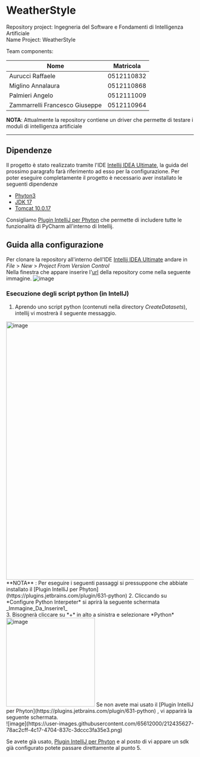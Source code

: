 # WeatherStyle
Repository project: Ingegneria del Software e Fondamenti di Intelligenza Artificiale<br>
Name Project: WeatherStyle<br>

Team components:

| Nome | Matricola |
| ---- | --------- |
| Aurucci Raffaele | 0512110832 |
| Miglino Annalaura | 0512110868 |
| Palmieri Angelo | 0512111009 |
| Zammarrelli Francesco Giuseppe | 0512110964 |

**NOTA**: Attualmente la repository contiene un driver che permette di testare i moduli di intelligenza artificiale
<hr>

## Dipendenze
Il progetto è stato realizzato tramite l'IDE [Intellij IDEA Ultimate](https://www.jetbrains.com/idea/download), la guida del prossimo paragrafo farà riferimento ad esso per la configurazione.
Per poter eseguire completamente il progetto è necessario aver installato le seguenti dipendenze
* [Phyton3](https://www.python.org/download/releases/3.0/)
* [JDK 17](https://www.oracle.com/java/technologies/downloads/#java17)
* [Tomcat 10.0.17](https://archive.apache.org/dist/tomcat/tomcat-10/v10.0.17/bin/)

Consigliamo [Plugin IntelliJ per Phyton](https://plugins.jetbrains.com/plugin/631-python) che permette di includere tutte le funzionalità di PyCharm all'interno di Intellij.

## Guida alla configurazione
Per clonare la repository all'interno dell'IDE [Intellij IDEA Ultimate](https://www.jetbrains.com/idea/download) andare in *File* > *New* > *Project From Version Control*<br>
Nella finestra che appare inserire l'[url](https://github.com/frankzamma/NC22_WeatherStyle_classe03.git) della repository come nella seguente immagine.
![image](https://user-images.githubusercontent.com/65612000/212434444-0b0d9b92-e4c8-40ba-b081-06bbe352f995.png)
<br>
### Esecuzione degli script python (in IntellJ)
1. Aprendo uno script python (contenuti nella directory *CreateDatasets*), intellij vi mostrerà il seguente messaggio.
<img width="692" alt="image" src="https://user-images.githubusercontent.com/65612000/212434840-f51f3f7f-2908-4f38-82f8-b3274770fbb6.png">
**NOTA** : Per eseguire i seguenti passaggi si pressuppone che abbiate installato il [Plugin IntelliJ per Phyton](https://plugins.jetbrains.com/plugin/631-python)
2. Cliccando su *Configure Python Interpeter* si aprirà la seguente schermata
<br>
_Immagine_Da_Inserire1_
<br>
3. Bisognerà cliccare su *+* in alto a sinistra e selezionare *Python*<br>
<img width="238" alt="image" src="https://user-images.githubusercontent.com/65612000/212435464-0b9d64dd-8c8f-4fb3-bca1-b30ee777eedc.png">
Se non avete mai usato il [Plugin IntelliJ per Phyton](https://plugins.jetbrains.com/plugin/631-python) , vi apparirà la seguente schermata.<br>
![image](https://user-images.githubusercontent.com/65612000/212435627-78ac2cff-4c17-4704-837c-3dccc3fa35e3.png)

Se avete già usato, [Plugin IntelliJ per Phyton](https://plugins.jetbrains.com/plugin/631-python) e al posto di *<No-interpeter>* vi appare un sdk già configurato potete passare direttamente al punto 5.
  
  
  











